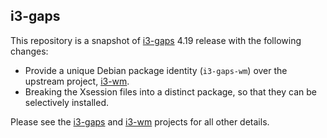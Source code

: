 ## i3-gaps

This repository is a snapshot of [i3-gaps](https://github.com/Airblader/i3) 4.19 release with the following changes:

* Provide a unique Debian package identity (`i3-gaps-wm`) over the upstream project, [i3-wm](https://github.com/i3/i3).
* Breaking the Xsession files into a distinct package, so that they can be selectively installed.

Please see the [i3-gaps](https://github.com/Airblader/i3) and [i3-wm](https://github.com/i3/i3) projects for all other details.